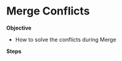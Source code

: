 # Merge Conflicts
**Objective**
- How to solve the conflicts during Merge

**Steps**
    
    
    
